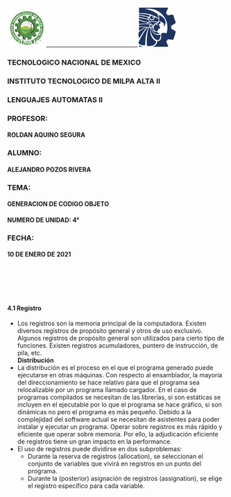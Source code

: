 <img src="img/itma.png" width="90">_________________________________<img src="img/tec.png" width="90">

### TECNOLOGICO NACIONAL DE MEXICO
### INSTITUTO TECNOLOGICO DE MILPA ALTA II
### LENGUAJES AUTOMATAS II
### PROFESOR:
#### ROLDAN AQUINO SEGURA 
### ALUMNO:
#### ALEJANDRO POZOS RIVERA
### TEMA:
#### GENERACION DE CODIGO OBJETO
#### NUMERO DE UNIDAD: 4°
### FECHA: 
#### 10 DE ENERO DE 2021


<br>
<br>
<br>
<br>

#### 4.1 Registro
- Los registros son la memoria principal de la computadora. Existen diversos
registros de propósito general y otros de uso exclusivo.
Algunos registros de propósito general son utilizados para cierto tipo de funciones.
Existen registros acumuladores, puntero de instrucción, de pila, etc.<br>
**Distribución**<br>
- La distribución es el proceso en el que el programa generado puede ejecutarse en
otras máquinas.
    Con respecto al ensamblador, la mayoría del direccionamiento se hace relativo
    para que el programa sea relocalizable por un programa llamado cargador.
    En el caso de programas compilados se necesitan de las librerías, si son estáticas
    se incluyen en el ejecutable por lo que el programa se hace gráfico, si son
    dinámicas no pero el programa es más pequeño.
    Debido a la complejidad del software actual se necesitan de asistentes para poder
    instalar y ejecutar un programa.
    Operar sobre registros es más rápido y eficiente que operar sobre memoria. Por
    ello, la adjudicación eficiente de registros tiene un gran impacto en la performance.
- El uso de registros puede dividirse en dos subproblemas:
    - Durante la reserva de registros (allocation), se seleccionan el conjunto de
    variables que vivirá en registros en un punto del programa. 
    - Durante la (posterior) asignación de registros (assignation), se elige el registro
    específico para cada variable.
